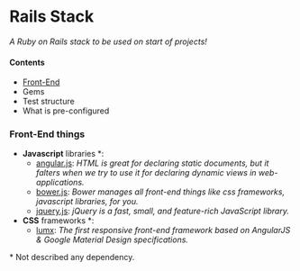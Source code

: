 # Rails Stack

*A Ruby on Rails stack to be used on start of projects!*

#### Contents

- [Front-End](#front-end-things)
- Gems
- Test structure
- What is pre-configured
 

### Front-End things

 - **Javascript** libraries *: 
   - [angular.js][angular]: *HTML is great for declaring static documents, but it falters when we try to use it for declaring dynamic views in web-applications.*
   - [bower.js][bower]: *Bower manages all front-end things like css frameworks, javascript libraries, for you.*
   - [jquery.js][jquery]: *jQuery is a fast, small, and feature-rich JavaScript library.*
 - **CSS** frameworks *:
   - [lumx][lumx]: *The first responsive front-end framework based on AngularJS & Google Material Design specifications.*

\* Not described any dependency.

[angular]: https://angularjs.org/
[bower]: https://bower.io/
[lumx]: http://ui.lumapps.com/
[jquery]: http://jquery.com/
